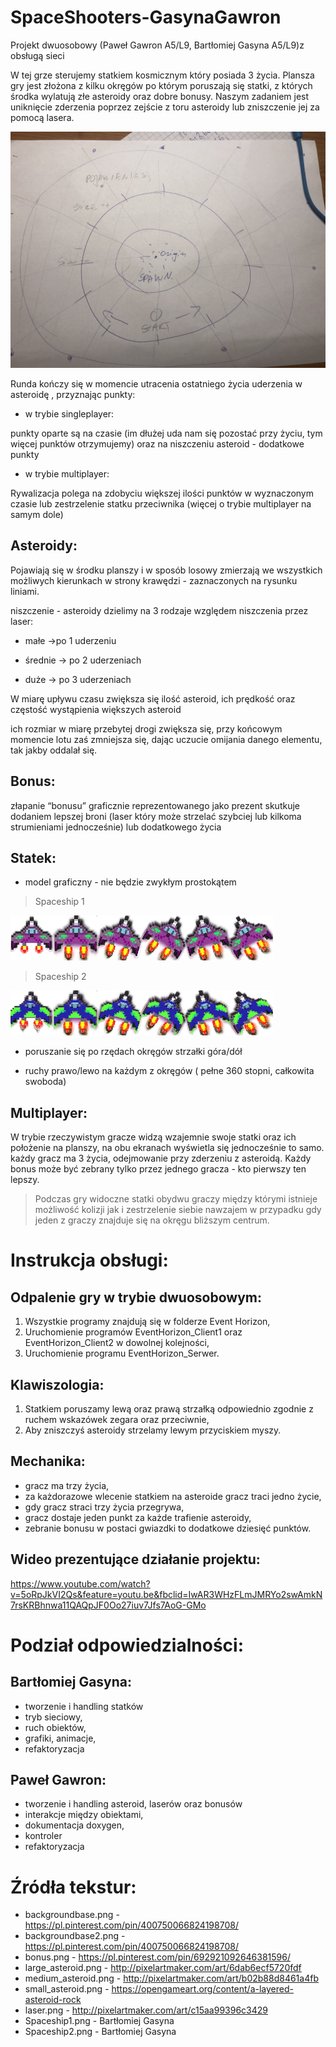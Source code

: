 # SpaceShooters-GasynaGawron



Projekt dwuosobowy (Paweł Gawron A5/L9, Bartłomiej Gasyna A5/L9)z obsługą sieci 

W tej grze sterujemy statkiem kosmicznym który posiada 3 życia. Plansza gry jest złożona z kilku okręgów po którym poruszają się statki, z których środka wylatują złe asteroidy oraz dobre bonusy. Naszym zadaniem jest uniknięcie zderzenia poprzez zejście z toru asteroidy lub zniszczenie jej za pomocą lasera.

 
![](https://github.com/BartlomiejGasyna/EventHorizon/blob/master/makieta.jpeg)

Runda kończy się w momencie utracenia ostatniego życia uderzenia w asteroidę , przyznając punkty:

* w trybie singleplayer:

punkty oparte są na czasie (im dłużej uda nam się pozostać przy życiu, tym więcej punktów otrzymujemy) oraz na niszczeniu asteroid - dodatkowe punkty

 

* w trybie multiplayer:

Rywalizacja polega na zdobyciu większej ilości punktów w wyznaczonym czasie lub zestrzelenie statku przeciwnika (więcej o trybie multiplayer na samym dole)

 

## Asteroidy: 

Pojawiają się w środku planszy i w sposób losowy zmierzają we wszystkich możliwych kierunkach w strony krawędzi - zaznaczonych na rysunku liniami.

niszczenie - asteroidy dzielimy na 3 rodzaje względem niszczenia przez laser:

 

* małe ->po 1 uderzeniu

* średnie -> po 2 uderzeniach

* duże -> po 3 uderzeniach

 

W miarę upływu czasu zwiększa się ilość asteroid, ich prędkość oraz częstość wystąpienia większych asteroid

 

ich rozmiar w miarę przebytej drogi zwiększa się, przy końcowym momencie lotu zaś zmniejsza się, dając uczucie omijania danego elementu, tak jakby oddalał się.

 

## Bonus:

złapanie “bonusu” graficznie reprezentowanego jako prezent skutkuje dodaniem lepszej broni (laser który może strzelać szybciej lub kilkoma strumieniami jednocześnie) lub dodatkowego życia

## Statek:

* model graficzny - nie będzie zwykłym prostokątem

>Spaceship 1

![](https://github.com/BartlomiejGasyna/EventHorizon/blob/master/Event%20Horizon/Resources/Spaceship1.png)

>Spaceship 2

![](https://github.com/BartlomiejGasyna/EventHorizon/blob/master/Event%20Horizon/Resources/Spaceship2.png)
* poruszanie się po rzędach okręgów strzałki góra/dół

* ruchy prawo/lewo na każdym z okręgów ( pełne 360 stopni, całkowita swoboda)





## Multiplayer:

W trybie rzeczywistym gracze widzą wzajemnie swoje statki oraz ich położenie na planszy, na obu ekranach wyświetla się jednocześnie to samo. każdy gracz ma 3 życia, odejmowanie przy zderzeniu z asteroidą. Każdy bonus może być zebrany tylko przez jednego gracza - kto pierwszy ten lepszy.



>Podczas gry widoczne statki obydwu graczy między którymi istnieje możliwość kolizji jak i zestrzelenie siebie nawzajem w przypadku gdy jeden z graczy znajduje się na okręgu bliższym centrum. 

# Instrukcja obsługi:
## Odpalenie gry w trybie dwuosobowym:
1. Wszystkie programy znajdują się w folderze Event Horizon,
2. Uruchomienie programów EventHorizon_Client1 oraz EventHorizon_Client2 w dowolnej kolejności,
3. Uruchomienie programu EventHorizon_Serwer.

## Klawiszologia:
1. Statkiem poruszamy lewą oraz prawą strzałką odpowiednio zgodnie z ruchem wskazówek zegara oraz przeciwnie,
2. Aby zniszczyś asteroidy strzelamy lewym przyciskiem myszy.

## Mechanika:
- gracz ma trzy życia,
- za każdorazowe wlecenie statkiem na asteroide gracz traci jedno życie,
- gdy gracz straci trzy życia przegrywa,
- gracz dostaje jeden punkt za każde trafienie asteroidy,
- zebranie bonusu w postaci gwiazdki to dodatkowe dziesięć punktów.

## Wideo prezentujące działanie projektu: 
https://www.youtube.com/watch?v=5oRpJkVI2Qs&feature=youtu.be&fbclid=IwAR3WHzFLmJMRYo2swAmkN7rsKRBhnwa11QAQpJF0Oo27iuv7Jfs7AoG-GMo

# Podział odpowiedzialności:
## Bartłomiej Gasyna:
- tworzenie i handling statków
- tryb sieciowy,
- ruch obiektów,
- grafiki, animacje,
- refaktoryzacja

## Paweł Gawron:
- tworzenie i handling asteroid, laserów oraz bonusów
- interakcje między obiektami,
- dokumentacja doxygen,
- kontroler
- refaktoryzacja

# Źródła tekstur:
- backgroundbase.png - https://pl.pinterest.com/pin/400750066824198708/
- backgroundbase2.png - https://pl.pinterest.com/pin/400750066824198708/
- bonus.png - https://pl.pinterest.com/pin/692921092646381596/
- large_asteroid.png - http://pixelartmaker.com/art/6dab6ecf5720fdf
- medium_asteroid.png - http://pixelartmaker.com/art/b02b88d8461a4fb
- small_asteroid.png - https://opengameart.org/content/a-layered-asteroid-rock
- laser.png - http://pixelartmaker.com/art/c15aa99396c3429
- Spaceship1.png - Bartłomiej Gasyna
- Spaceship2.png - Bartłomiej Gasyna
